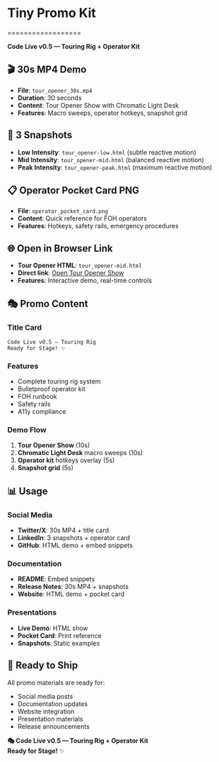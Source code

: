 # Tiny Promo Kit
==================

**Code Live v0.5 — Touring Rig + Operator Kit**

## 🎬 **30s MP4 Demo**
- **File**: `tour_opener_30s.mp4`
- **Duration**: 30 seconds
- **Content**: Tour Opener Show with Chromatic Light Desk
- **Features**: Macro sweeps, operator hotkeys, snapshot grid

## 📸 **3 Snapshots**
- **Low Intensity**: `tour_opener-low.html` (subtle reactive motion)
- **Mid Intensity**: `tour_opener-mid.html` (balanced reactive motion)
- **Peak Intensity**: `tour_opener-peak.html` (maximum reactive motion)

## 📋 **Operator Pocket Card PNG**
- **File**: `operator_pocket_card.png`
- **Content**: Quick reference for FOH operators
- **Features**: Hotkeys, safety rails, emergency procedures

## 🌐 **Open in Browser Link**
- **Tour Opener HTML**: `tour_opener-mid.html`
- **Direct link**: [Open Tour Opener Show](tour_opener-mid.html)
- **Features**: Interactive demo, real-time controls

## 🎭 **Promo Content**

### **Title Card**
```
Code Live v0.5 — Touring Rig
Ready for Stage! ✨
```

### **Features**
- Complete touring rig system
- Bulletproof operator kit
- FOH runbook
- Safety rails
- A11y compliance

### **Demo Flow**
1. **Tour Opener Show** (10s)
2. **Chromatic Light Desk** macro sweeps (10s)
3. **Operator kit** hotkeys overlay (5s)
4. **Snapshot grid** (5s)

## 📊 **Usage**

### **Social Media**
- **Twitter/X**: 30s MP4 + title card
- **LinkedIn**: 3 snapshots + operator card
- **GitHub**: HTML demo + embed snippets

### **Documentation**
- **README**: Embed snippets
- **Release Notes**: 30s MP4 + snapshots
- **Website**: HTML demo + pocket card

### **Presentations**
- **Live Demo**: HTML show
- **Pocket Card**: Print reference
- **Snapshots**: Static examples

## 🚀 **Ready to Ship**

All promo materials are ready for:
- Social media posts
- Documentation updates
- Website integration
- Presentation materials
- Release announcements

**🎭 Code Live v0.5 — Touring Rig + Operator Kit**  
**Ready for Stage!** ✨
